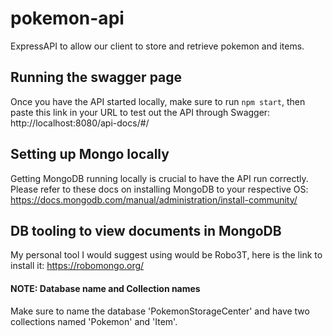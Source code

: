 # pokemon-api
ExpressAPI to allow our client to store and retrieve pokemon and items.

## Running the swagger page
Once you have the API started locally, make sure to run ```npm start```, then paste this link in your URL to test out the API through Swagger: http://localhost:8080/api-docs/#/

## Setting up Mongo locally
Getting MongoDB running locally is crucial to have the API run correctly. Please refer to these docs on installing MongoDB to your respective OS: https://docs.mongodb.com/manual/administration/install-community/

## DB tooling to view documents in MongoDB
My personal tool I would suggest using would be Robo3T, here is the link to install it: https://robomongo.org/

#### NOTE: Database name and Collection names
Make sure to name the database 'PokemonStorageCenter' and have two collections named 'Pokemon' and 'Item'.
